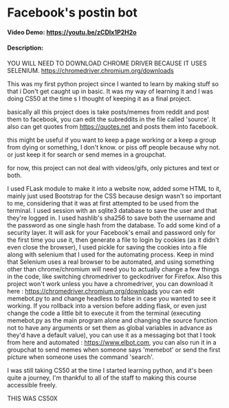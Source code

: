 # Facebook's postin bot

#### Video Demo:  https://youtu.be/zCDlx1P2H2o

#### Description:

YOU WILL NEED TO DOWNLOAD CHROME DRIVER BECAUSE IT USES SELENIUM.
https://chromedriver.chromium.org/downloads


This was my first python project since I wanted to learn by making stuff so that i Don't get caught up in basic. It was my way of learning it and I was doing CS50 at the time s I thought of keeping it as a final project.

basically all this project does is take posts/memes from reddit and post them to facebook, you can edit the subreddits in the file called 'source'. It also can get quotes from https://quotes.net and posts them into facebook.

this might be useful if you want to keep a page working or a keep a group from dying or something, I don't know.
or piss off people because why not.
or just keep it for search or send memes in a groupchat.

for now, this project can not deal with videos/gifs, only pictures and text or both.

I used FLask module to make it into a website now, added some HTML to it, mainly just used Bootstrap for the CSS because design wasn't so important to me, considering that it was at first attempted to be used from the terminal.
I used session with an sqlite3 database to save the user and that they're logged in.
I used hashlib's sha256 to save both the username and the password as one single hash from the database. To add some kind of a security layer.
It will ask for your Facebook's email and password only for the first time you use it, then generate a file to login by cookies (as it didn't even close the browser), I used pickle for saving the cookies into a file along with selenium that I used for the automating process.
Keep in mind that Selenium uses a real browser to be automated, and using something other than chrome/chromium will need you to actually change a few things in the code, like switching chromedriver to geckodriver for Firefox.
Also this project won't work unless you have a chromedriver, you can download it here : https://chromedriver.chromium.org/downloads
you can edit memebot.py to and change headless to false in case you wanted to see it working.
If you rollback into a version before adding flask, or even just change the code a little bit to execute it from the terminal (executing memebot.py as the main program alone and changing the source function not to have any arguments or set them as global variables in advance as they'd have a default value), you can use it as a messaging bot that I took from here and automated : https://www.elbot.com, you can also run it in a groupchat to send memes when someone says 'memebot' or send the first picture when someone uses the command 'search'.

I was still taking CS50 at the time I started learning python, and it's been quite a journey, I'm thankful to all of the staff to making this course accessible freely.

THIS WAS CS50X

